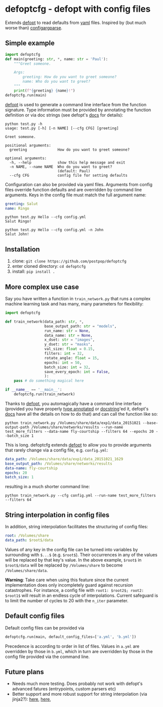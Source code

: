 # defoptcfg - defopt with config files
Extends [defopt][1] to read defaults from [yaml][2] files. Inspired by (but much worse than) [configargparse][3].

## Simple example
```python
import defoptcfg
def main(greeting: str, *, name: str = 'Paul'):
    """Greet someone.

    Args:
        greeting: How do you want to greet someone?
        name: Who do you want to greet?
    """
    print(f"{greeting} {name}!")
defoptcfg.run(main)
```
[defopt][1] is used to generate a command line interface from the function signature. Type information must be provided by annotating the function definition or via doc strings (see defopt's [docs][4] for details):
```text
python test.py -h
usage: test.py [-h] [-n NAME] [--cfg CFG] [greeting]

Greet someone.

positional arguments:
  greeting              How do you want to greet someone?

optional arguments:
  -h, --help            show this help message and exit
  -n NAME, --name NAME  Who do you want to greet?
                        (default: Paul)
  --cfg CFG             config file for setting defaults
```
Configuration can also be provided via yaml files. Arguments from config files override function defaults and are overridden by command line arguments. Keys in the config file must match the full argument name:
```yaml
greeting: Salut
name: Ringo
```

```shell
python test.py Hello --cfg config.yml
Salut Ringo!
```
```shell
python test.py Hello --cfg config.yml -n John
Salut John!
```
## Installation
1. clone: `git clone https://github.com/postpop/defoptcfg`
2. enter cloned directory: `cd defoptcfg`
3. install: `pip install .`

## More complex use case
Say you have written a function in `train_network.py` that runs a complex machine learning task and has many, many parameters for flexibility:
```python
import defoptcfg

def train_network(data_path: str, *,
                  base_output_path: str = "models",
                  run_name: str = None,
                  data_name: str = None,
                  x_dset: str = "images",
                  y_dset: str = "masks",
                  val_size: float = 0.15,
                  filters: int = 32,
                  rotate_angle: float = 15,
                  epochs: int = 50,
                  batch_size: int = 32,
                  save_every_epoch: int = False,
                  ):
    pass # do something magical here

if __name__ == '__main__':
    defoptcfg.run(train_network)
```
Thanks to [defopt][1], you automagically have a command line interface (provided you have properly [type annotated][5] or [docstring][6]'ed it, defopt's [docs][4] have all the details on how to do that) and can call the function like so:
```shell
python train_network.py /Volumes/share/data/exp1/data_20151021 --base-output-path /Volumes/share/networks/results --run-name test_more_filters --data-name fly-courtship --filters 64 --epochs 20 --batch_size 1
```
This is long. defoptcfg extends [defopt][1] to allow you to provide arguments that rarely change via a config file, e.g. `config.yml`:
```yaml
data_path: /Volumes/share/data/exp1/data_20151021_1629
base_output_path: /Volumes/share/networks/results
data-name: fly-courtship
epochs: 20
batch_size: 1
```
resulting in a much shorter command line:
```shell
python train_network.py --cfg config.yml --run-name test_more_filters --filters 64
```

## String interpolation in config files
In addition, string interpolation facilitates the structuring of config files:
```yaml
root: /Volumes/share
data_path: $root$/data
```
Values of any key in the config file can be turned into variables by surrounding with `$...$` (e.g. `$root$`). Their occurrences in any of the values will be
replaced by that key's value. In the above example, `$root$` in `$root$/data` will be replaced by `/Volumes/share` to become `/Volumes/share/data`.

__Warning__: Take care when using this feature since the current implementation does only incompletely guard against recursion catastrophes. For instance, a config file with `root1: $root2$; root2: $root1$` will result in an endless cycle of interpolations. Current safeguard is to limit the number of cycles to 20 with the `n_iter` parameter.

## Default config files
Default config files can be provided via
```python
defoptcfg.run(main, default_config_files=['a.yml', 'b.yml'])
```
Precedence is according to order in list of files. Values in `a.yml` are overridden by those in `b.yml`, which in turn are overridden by those in the config file provided via the command line.

## Future plans
- Needs much more testing. Does probably not work with defopt's advanced fatures (entrypoints, custom parsers etc)
- Better support and more robust support for string interpolation (via jinja2?):  [here](http://dontfragment.com/using-python-yaml-and-jinja2-to-generate-config-files/), [here](https://stackoverflow.com/questions/42083616/yaml-and-jinja2-reader),

[1]: https://github.com/evanunderscore/defopt
[2]: https://pyyaml.org
[3]: https://github.com/bw2/ConfigArgParse
[4]: http://defopt.readthedocs.io/en/latest/
[5]: linktopythonannotations
[6]: linktodocstringformats
